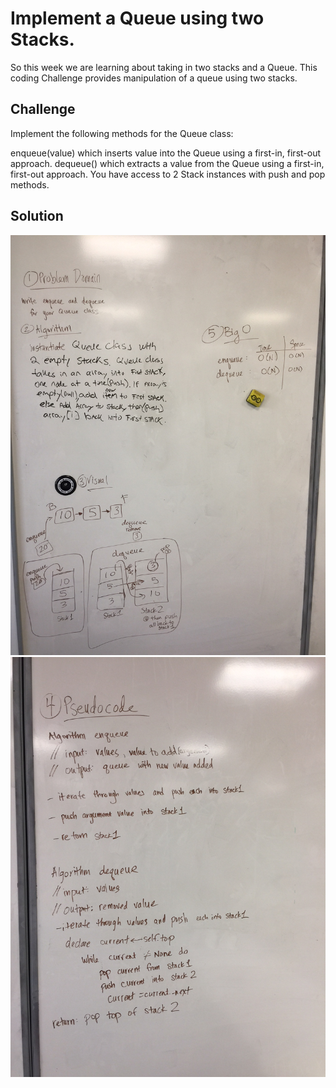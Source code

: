 # Implement a Queue using two Stacks.
So this week we are learning about taking in two stacks and a Queue. This coding Challenge provides manipulation of a queue using two stacks.

## Challenge
Implement the following methods for the Queue class:

enqueue(value) which inserts value into the Queue using a first-in, first-out approach.
dequeue() which extracts a value from the Queue using a first-in, first-out approach.
You have access to 2 Stack instances with push and pop methods.

## Solution
![Example](/Assets/queue-with-stacks1.JPG)
![Example](/Assets/queue-with-stacks2.JPG)

